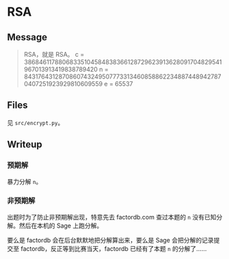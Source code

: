 # RSA

## Message

> RSA，就是 RSA。
> c = 38684611788068335104584838366128729623913628091704829541967013913419838789420
> n = 84317643128708607432495077733134608588622348874489427870407251923929810609559
> e = 65537

## Files

见 `src/encrypt.py`。

## Writeup

### 预期解

暴力分解 `n`。

### 非预期解

出题时为了防止非预期解出现，特意先去 factordb.com 查过本题的 `n` 没有已知分解。然后在本机的 Sage 上跑分解。

要么是 factordb 会在后台默默地把分解算出来，要么是 Sage 会把分解的记录提交至 factordb，反正等到比赛当天，factordb 已经有了本题 `n` 的分解了……